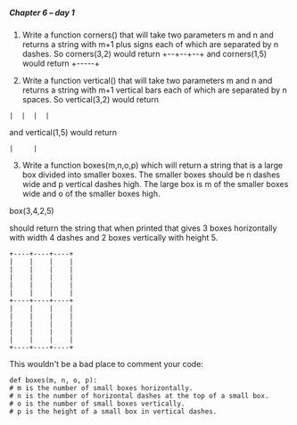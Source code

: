 ##### Chapter 6 – day 1

1. Write a function corners() that will take two parameters m and n and returns a string with m+1 plus signs each of which 
are separated by n dashes. So corners(3,2) would return +--+--+--+ and corners(1,5) would return +-----+

2. Write a function vertical() that will take two parameters m and n and returns a string with m+1 vertical bars each of 
which are separated by n spaces. So vertical(3,2) would return 
```
|  |  |  |
```
and vertical(1,5) would return 
```
|     |
```

3. Write a function boxes(m,n,o,p) which will return a string that is a large box divided into smaller boxes. The smaller boxes should be n dashes wide and p vertical dashes high. The large box is m of the smaller boxes wide and o of the smaller boxes high.  

box(3,4,2,5) 

should return the string that when printed that gives 3 boxes horizontally with width 4 dashes and 2 boxes vertically with height 5.

```
+----+----+----+
|    |    |    |
|    |    |    |
|    |    |    |
|    |    |    |
|    |    |    |
+----+----+----+
|    |    |    |
|    |    |    |
|    |    |    |
|    |    |    |
|    |    |    |
+----+----+----+
```

This wouldn't be a bad place to comment your code:
```
def boxes(m, n, o, p):
# m is the number of small boxes horizontally.
# n is the number of horizontal dashes at the top of a small box.
# o is the number of small boxes vertically.
# p is the height of a small box in vertical dashes.
```
